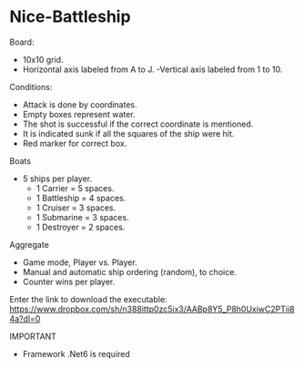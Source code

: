 # Nice-Battleship
Board:
- 10x10 grid.
- Horizontal axis labeled from A to J.
-Vertical axis labeled from 1 to 10.

Conditions:
- Attack is done by coordinates.
- Empty boxes represent water.
- The shot is successful if the correct coordinate is mentioned.
- It is indicated sunk if all the squares of the ship were hit.
- Red marker for correct box.

Boats
- 5 ships per player.
  - 1 Carrier = 5 spaces.
  - 1 Battleship = 4 spaces.
  - 1 Cruiser = 3 spaces.
  - 1 Submarine = 3 spaces.
  - 1 Destroyer = 2 spaces.
  
 Aggregate
- Game mode, Player vs. Player.
- Manual and automatic ship ordering (random), to choice.
- Counter wins per player.

Enter the link to download the executable:
https://www.dropbox.com/sh/n388ittp0zc5ix3/AABp8Y5_P8h0UxiwC2PTii84a?dl=0

IMPORTANT
- Framework .Net6 is required
